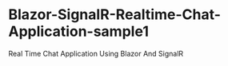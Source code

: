 # Blazor-SignalR-Realtime-Chat-Application-sample1
Real Time Chat Application Using Blazor And SignalR
